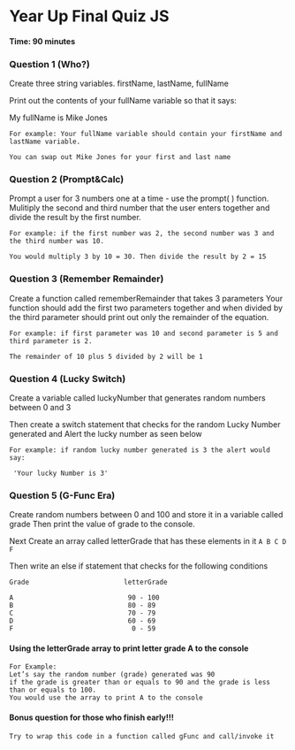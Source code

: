  # Year Up Final Quiz JS

####  Time: 90 minutes

 ### Question 1 (Who?)
Create three string variables.
firstName,  lastName, fullName

Print out the contents of your fullName variable so that it says:

My fullName is Mike Jones  

```
For example: Your fullName variable should contain your firstName and lastName variable.
```
```
You can swap out Mike Jones for your first and last name
```
 ### Question 2 (Prompt&Calc)
Prompt a user for 3 numbers one at a time - use the prompt( ) function.
Mulitiply the second and third number that the user enters together and divide the result by the first number.

```
For example: if the first number was 2, the second number was 3 and the third number was 10.
```
``` 
You would multiply 3 by 10 = 30. Then divide the result by 2 = 15
```

 ### Question 3 (Remember Remainder) 
Create a function called rememberRemainder that takes 3 parameters
Your function should add the first two parameters together and when divided by the third parameter should print out only the remainder of the equation.

```
For example: if first parameter was 10 and second parameter is 5 and third parameter is 2. 
```
```
The remainder of 10 plus 5 divided by 2 will be 1
```

 ### Question 4 (Lucky Switch)
Create a variable called luckyNumber that generates random numbers between 0 and 3

Then create a switch statement that checks for the random Lucky Number generated and Alert the lucky number as seen below

```
For example: if random lucky number generated is 3 the alert would say:
```
```
 'Your lucky Number is 3'
```

 ### Question 5 (G-Func Era)
Create random numbers between 0 and 100 and store it in a variable called grade
Then print the value of grade to the console.

Next Create an array called letterGrade that has these elements in it
```A B C D F```

Then write an else if statement that checks for the following conditions

```
Grade                        letterGrade

A                             90 - 100
B                             80 - 89
C                             70 - 79
D                             60 - 69
F                              0 - 59
```
 #### Using the letterGrade array to print letter grade A to the console

```
For Example:
Let’s say the random number (grade) generated was 90 
if the grade is greater than or equals to 90 and the grade is less than or equals to 100. 
You would use the array to print A to the console
```



 #### Bonus question for those who finish early!!! 

```
Try to wrap this code in a function called gFunc and call/invoke it
```
